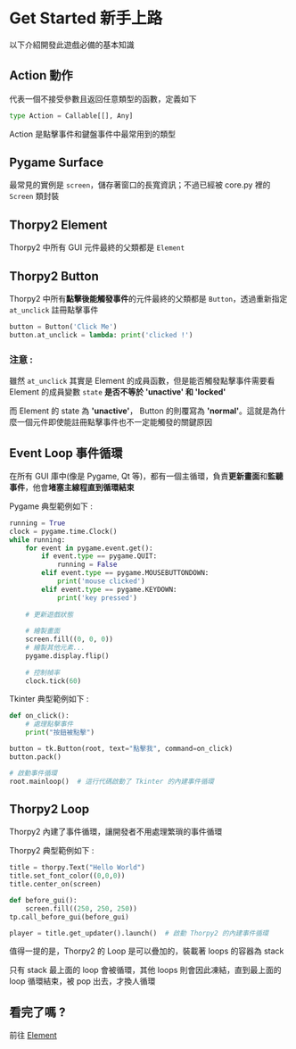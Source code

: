 # Get Started 新手上路

以下介紹開發此遊戲必備的基本知識

## Action 動作

代表一個不接受參數且返回任意類型的函數，定義如下

```py
type Action = Callable[[], Any]
```

Action 是點擊事件和鍵盤事件中最常用到的類型 


## Pygame Surface

最常見的實例是 `screen`，儲存著窗口的長寬資訊；不過已經被 core.py 裡的 `Screen` 類封裝


## Thorpy2 Element

Thorpy2 中所有 GUI 元件最終的父類都是 `Element`

## Thorpy2 Button

Thorpy2 中所有**點擊後能觸發事件**的元件最終的父類都是 `Button`，透過重新指定 `at_unclick` 註冊點擊事件

```py
button = Button('Click Me')
button.at_unclick = lambda: print('clicked !')
```

### 注意 :

雖然 `at_unclick` 其實是 Element 的成員函數，但是能否觸發點擊事件需要看 Element 的成員變數 `state` **是否不等於 'unactive' 和 'locked'**

而 Element 的 state 為 **'unactive'**， Button 的則覆寫為 **'normal'**。這就是為什麼一個元件即使能註冊點擊事件也不一定能觸發的關鍵原因


## Event Loop 事件循環

在所有 GUI 庫中(像是 Pygame, Qt 等)，都有一個主循環，負責**更新畫面**和**監聽事件**，他會**堵塞主線程直到循環結束**

Pygame 典型範例如下 :

```py
running = True
clock = pygame.time.Clock()
while running:
    for event in pygame.event.get():
        if event.type == pygame.QUIT:
            running = False
        elif event.type == pygame.MOUSEBUTTONDOWN:
            print('mouse clicked')
        elif event.type == pygame.KEYDOWN:
            print('key pressed')
    
    # 更新遊戲狀態
    
    # 繪製畫面
    screen.fill((0, 0, 0))
    # 繪製其他元素...
    pygame.display.flip()
    
    # 控制幀率
    clock.tick(60)
```

Tkinter 典型範例如下 :

```py
def on_click():
    # 處理點擊事件
    print("按鈕被點擊")

button = tk.Button(root, text="點擊我", command=on_click)
button.pack()

# 啟動事件循環
root.mainloop()  # 這行代碼啟動了 Tkinter 的內建事件循環
```

## Thorpy2 Loop

Thorpy2 內建了事件循環，讓開發者不用處理繁瑣的事件循環

Thorpy2 典型範例如下 :

```py
title = thorpy.Text("Hello World")
title.set_font_color((0,0,0))
title.center_on(screen)

def before_gui():
    screen.fill((250, 250, 250))
tp.call_before_gui(before_gui)

player = title.get_updater().launch()  # 啟動 Thorpy2 的內建事件循環
```

值得一提的是，Thorpy2 的 Loop 是可以疊加的，裝載著 loops 的容器為 stack

只有 stack 最上面的 loop 會被循環，其他 loops 則會因此凍結，直到最上面的 loop 循環結束，被 pop 出去，才換人循環


## 看完了嗎 ?

前往 [Element](element.md)